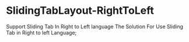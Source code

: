 # SlidingTabLayout-RightToLeft
Support Sliding Tab  In Right to Left language
 The Solution For Use Sliding Tab in Right to left Language;
